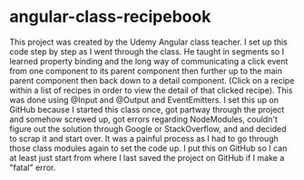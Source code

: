 # angular-class-recipebook

This project was created by the Udemy Angular class teacher.  I set up this code step by step as I went through the class.  He taught in segments so I learned property binding and the long way of communicating a click event from one component to its parent component then further up to the main parent component then back down to a detail component.  (Click on a recipe within a list of recipes in order to view the detail of that clicked recipe).  This was done using @Input and @Output and EventEmitters.  I set this up on GitHub because I started this class once, got partway through the project and somehow screwed up, got errors regarding NodeModules, couldn't figure out the solution through Google or StackOverflow, and and decided to scrap it and start over.  It was a painful process as I had to go through those class modules again to set the code up.  I put this on GitHub so I can at least just start from where I last saved the project on GitHub if I make a "fatal" error.  
